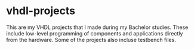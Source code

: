 # vhdl-projects
This are my VHDL projects that I made during my Bachelor studies. These include low-level programming of components and applications directly from the hardware. Some of the projects also incluse testbench files. 

